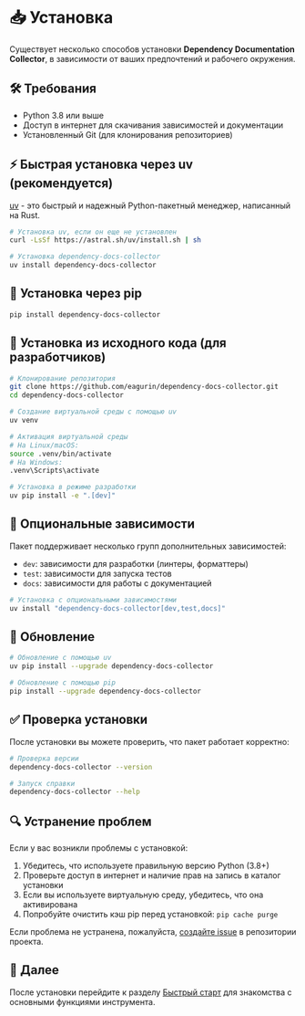 # 📥 Установка

Существует несколько способов установки **Dependency Documentation Collector**, в зависимости от ваших предпочтений и рабочего окружения.

## 🛠️ Требования

- Python 3.8 или выше
- Доступ в интернет для скачивания зависимостей и документации
- Установленный Git (для клонирования репозиториев)

## ⚡ Быстрая установка через uv (рекомендуется)

[uv](https://github.com/astral-sh/uv) - это быстрый и надежный Python-пакетный менеджер, написанный на Rust.

```bash
# Установка uv, если он еще не установлен
curl -LsSf https://astral.sh/uv/install.sh | sh

# Установка dependency-docs-collector
uv install dependency-docs-collector
```

## 🐍 Установка через pip

```bash
pip install dependency-docs-collector
```

## 🧪 Установка из исходного кода (для разработчиков)

```bash
# Клонирование репозитория
git clone https://github.com/eagurin/dependency-docs-collector.git
cd dependency-docs-collector

# Создание виртуальной среды с помощью uv
uv venv

# Активация виртуальной среды
# На Linux/macOS:
source .venv/bin/activate
# На Windows:
.venv\Scripts\activate

# Установка в режиме разработки
uv pip install -e ".[dev]"
```

## 🧩 Опциональные зависимости

Пакет поддерживает несколько групп дополнительных зависимостей:

- `dev`: зависимости для разработки (линтеры, форматтеры)
- `test`: зависимости для запуска тестов
- `docs`: зависимости для работы с документацией

```bash
# Установка с опциональными зависимостями
uv install "dependency-docs-collector[dev,test,docs]"
```

## 🔄 Обновление

```bash
# Обновление с помощью uv
uv pip install --upgrade dependency-docs-collector

# Обновление с помощью pip
pip install --upgrade dependency-docs-collector
```

## ✅ Проверка установки

После установки вы можете проверить, что пакет работает корректно:

```bash
# Проверка версии
dependency-docs-collector --version

# Запуск справки
dependency-docs-collector --help
```

## 🔍 Устранение проблем

Если у вас возникли проблемы с установкой:

1. Убедитесь, что используете правильную версию Python (3.8+)
2. Проверьте доступ в интернет и наличие прав на запись в каталог установки
3. Если вы используете виртуальную среду, убедитесь, что она активирована
4. Попробуйте очистить кэш pip перед установкой: `pip cache purge`

Если проблема не устранена, пожалуйста, [создайте issue](https://github.com/eagurin/dependency-docs-collector/issues) в репозитории проекта.

## 🚀 Далее

После установки перейдите к разделу [Быстрый старт](quickstart.md) для знакомства с основными функциями инструмента.
